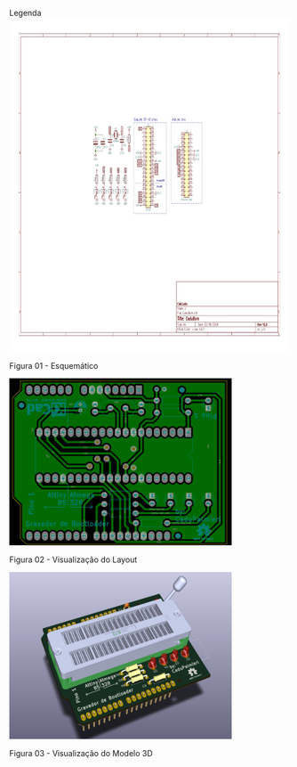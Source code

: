 Legenda
<img alt="Esquematico" src="./esquema1.jpg"  width="900" height="600">

Figura 01 - Esquemático

<img alt="Layout" src="./layout1.png"  width="400" height="300">

Figura 02 - Visualização do Layout


<img alt="Modelo 3D" src="./3d.png"  width="400" height="300">

Figura 03 - Visualização do Modelo 3D
